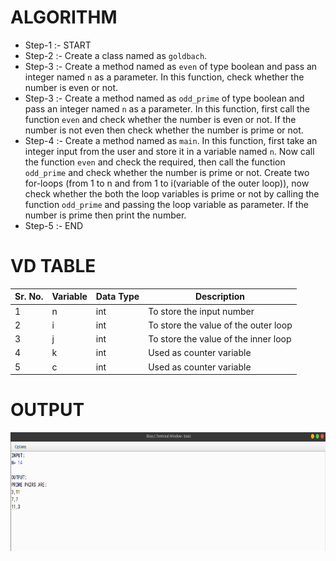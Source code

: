 # ALGORITHM

- Step-1 :- START
- Step-2 :- Create a class named as `goldbach`.
- Step-3 :- Create a method named as `even` of type boolean and pass an integer named `n` as a parameter. In this function, check whether the number is even or not.
- Step-3 :- Create a method named as `odd_prime` of type boolean and pass an integer named `n` as a parameter. In this function, first call the function `even` and check whether the number is even or not. If the number is not even then check whether the number is prime or not.
- Step-4 :- Create a method named as `main`. In this function, first take an integer input from the user and store it in a variable named `n`. Now call the function `even` and check the required, then call the function `odd_prime` and check whether the number is prime or not. Create two for-loops (from 1 to n and from 1 to i(variable of the outer loop)), now check whether the both the loop variables is prime or not by calling the function `odd_prime` and passing the loop variable as parameter. If the number is prime then print the number.
- Step-5 :- END

# VD TABLE

| Sr. No. | Variable | Data Type | Description |
| --- | --- | --- | --- |
| 1 | n | int | To store the input number |
| 2 | i | int | To store the value of the outer loop |
| 3 | j | int | To store the value of the inner loop |
| 4 | k | int | Used as counter variable |
| 5 | c | int | Used as counter variable |

# OUTPUT

<p align="center">
<img width="720" height="190" alt="output" src="output.png">
</p>